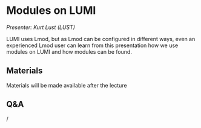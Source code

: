 # Modules on LUMI

*Presenter: Kurt Lust (LUST)*

LUMI uses Lmod, but as Lmod can be configured in different ways, even an experienced
Lmod user can learn from this presentation how we use modules on LUMI and how
modules can be found.


## Materials

Materials will be made available after the lecture

<!--
<video src="https://462000265.lumidata.eu/2p3day-20250303/recordings/04-Modules.mp4" controls="controls"></video>
-->
<!--
-   A video recording will follow.

-   [Slides](https://462000265.lumidata.eu/2p3day-20250303/files/LUMI-2p3day-20250303-04-Modules.pdf)

-   [Course notes](04-Modules.md)

-   [Exercises](E04-Modules.md)
-->


## Q&A

/

